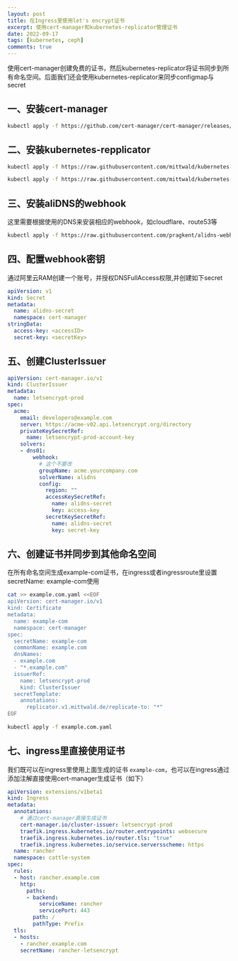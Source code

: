 ```yaml
---
layout: post
title: 在Ingress里使用let's encrypt证书
excerpt: 使用cert-manager和kubernetes-replicator管理证书
date: 2022-09-17
tags: [kubernetes, ceph]
comments: true
---
```


使用cert-manager创建免费的证书，然后kubernetes-replicator将证书同步到所有命名空间。后面我们还会使用kubernetes-replicator来同步configmap与secret

## 一、安装cert-manager

```bash
kubectl apply -f https://github.com/cert-manager/cert-manager/releases/download/v1.9.1/cert-manager.yaml
```

## 二、安装kubernetes-repplicator

```bash
kubectl apply -f https://raw.githubusercontent.com/mittwald/kubernetes-replicator/master/deploy/rbac.yaml

kubectl apply -f https://raw.githubusercontent.com/mittwald/kubernetes-replicator/master/deploy/deployment.yaml
```

## 三、安装aliDNS的webhook

这里需要根据使用的DNS来安装相应的webhook，如cloudflare、route53等

```bash
kubectl apply -f https://raw.githubusercontent.com/pragkent/alidns-webhook/master/deploy/bundle.yaml
```

## 四、配置webhook密钥

通过阿里云RAM创建一个账号，并授权DNSFullAccess权限,并创建如下secret

```yaml
apiVersion: v1
kind: Secret
metadata:
  name: alidns-secret
  namespace: cert-manager
stringData:
  access-key: <accessID>
  secret-key: <secretKey>
```

## 五、创建ClusterIssuer

```yaml
apiVersion: cert-manager.io/v1
kind: ClusterIssuer
metadata:
  name: letsencrypt-prod
spec:
  acme:
    email: developers@example.com
    server: https://acme-v02.api.letsencrypt.org/directory
    privateKeySecretRef:
      name: letsencrypt-prod-account-key
    solvers:
    - dns01:
        webhook:
          # 这个不要改
          groupName: acme.yourcompany.com
          solverName: alidns
          config:
            region: ""
            accessKeySecretRef:
              name: alidns-secret
              key: access-key
            secretKeySecretRef:
              name: alidns-secret
              key: secret-key
```

## 六、创建证书并同步到其他命名空间

在所有命名空间生成example-com证书，在ingress或者ingressroute里设置secretName: example-com使用

```bash
cat >> example.com.yaml <<EOF
apiVersion: cert-manager.io/v1
kind: Certificate
metadata:
  name: example-com
  namespace: cert-manager
spec:
  secretName: example-com
  commonName: example.com
  dnsNames:
  - example.com
  - "*.example.com"
  issuerRef:
    name: letsencrypt-prod
    kind: ClusterIssuer
  secretTemplate:
    annotations:
      replicator.v1.mittwald.de/replicate-to: "*"
EOF
 
kubectl apply -f example.com.yaml
```

## 七、ingress里直接使用证书

我们既可以在ingress里使用上面生成的证书 `example-com`，也可以在ingress通过添加注解直接使用cert-manager生成证书（如下）

```yaml
apiVersion: extensions/v1beta1
kind: Ingress
metadata:
  annotations:
    # 通过cert-manager直接生成证书
    cert-manager.io/cluster-issuer: letsencrypt-prod
    traefik.ingress.kubernetes.io/router.entrypoints: websecure
    traefik.ingress.kubernetes.io/router.tls: "true"
    traefik.ingress.kubernetes.io/service.serversscheme: https
  name: rancher
  namespace: cattle-system
spec:
  rules:
  - host: rancher.example.com
    http:
      paths:
      - backend:
          serviceName: rancher
          servicePort: 443
        path: /
        pathType: Prefix
  tls:
  - hosts:
    - rancher.example.com
    secretName: rancher-letsencrypt
```
